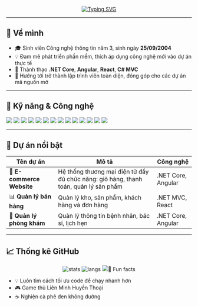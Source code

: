 <!-- Banner -->


<!-- Typing Effect -->
<p align="center">
  <a href="https://git.io/typing-svg">
    <img src="https://readme-typing-svg.demolab.com?font=Fira+Code&weight=500&size=24&pause=1000&color=F75C7E&center=true&vCenter=true&width=600&lines=Xin+ch%C3%A0o%2C+m%C3%ACnh+l%C3%A0+Ph%C3%B9ng+B%E1%BA%A3o+Khang!;Fullstack+Developer;Y%C3%AAu+c%C3%B4ng+ngh%E1%BB%87+v%C3%A0+h%E1%BB%8Dc+h%E1%BB%8Fi+kh%C3%B4ng+ng%E1%BB%ABng" alt="Typing SVG" />
  </a>
</p>

---

## 🌱 Về mình
- 🎓 Sinh viên Công nghệ thông tin năm 3, sinh ngày **25/09/2004**  
- 💡 Đam mê phát triển phần mềm, thích áp dụng công nghệ mới vào dự án thực tế  
- 🔧 Thành thạo **.NET Core**, **Angular**, **React**, **C# MVC**  
- 🚀 Hướng tới trở thành lập trình viên toàn diện, đóng góp cho các dự án mã nguồn mở  

---

## 🔧 Kỹ năng & Công nghệ
<p align="left">
  <!-- Backend -->
  <img src="https://img.shields.io/badge/.NET%20Core-512BD4?style=for-the-badge&logo=dotnet&logoColor=white"/>
  <img src="https://img.shields.io/badge/C%23-239120?style=for-the-badge&logo=c-sharp&logoColor=white"/>
  <img src="https://img.shields.io/badge/Node.js-339933?style=for-the-badge&logo=node.js&logoColor=white"/>

  <!-- Frontend -->
  <img src="https://img.shields.io/badge/Angular-DD0031?style=for-the-badge&logo=angular&logoColor=white"/>
  <img src="https://img.shields.io/badge/React-20232A?style=for-the-badge&logo=react&logoColor=61DAFB"/>
  <img src="https://img.shields.io/badge/TypeScript-007ACC?style=for-the-badge&logo=typescript&logoColor=white"/>
  <img src="https://img.shields.io/badge/JavaScript-F7DF1E?style=for-the-badge&logo=javascript&logoColor=black"/>
  <img src="https://img.shields.io/badge/HTML5-E34F26?style=for-the-badge&logo=html5&logoColor=white"/>
  <img src="https://img.shields.io/badge/CSS3-1572B6?style=for-the-badge&logo=css3&logoColor=white"/>

  <!-- Database -->
  <img src="https://img.shields.io/badge/MySQL-005C84?style=for-the-badge&logo=mysql&logoColor=white"/>
  <img src="https://img.shields.io/badge/SQLite-07405E?style=for-the-badge&logo=sqlite&logoColor=white"/>
  <img src="https://img.shields.io/badge/MongoDB-4EA94B?style=for-the-badge&logo=mongodb&logoColor=white"/>

  <!-- Tools -->
  <img src="https://img.shields.io/badge/Postman-FF6C37?style=for-the-badge&logo=postman&logoColor=white"/>
  <img src="https://img.shields.io/badge/Figma-F24E1E?style=for-the-badge&logo=figma&logoColor=white"/>
</p>

---

## 📌 Dự án nổi bật

| Tên dự án | Mô tả | Công nghệ |
|-----------|-------|-----------|
| 🛒 **E-commerce Website** | Hệ thống thương mại điện tử đầy đủ chức năng: giỏ hàng, thanh toán, quản lý sản phẩm | .NET Core, Angular |
| 📊 **Quản lý bán hàng** | Quản lý kho, sản phẩm, khách hàng và đơn hàng | .NET MVC, React |
| 🏥 **Quản lý phòng khám** | Quản lý thông tin bệnh nhân, bác sĩ, lịch hẹn | .NET Core, Angular |

---

## 📈 Thống kê GitHub

<p align="center">
  <img src="https://github-readme-stats.vercel.app/api?username=BaoKhang&show_icons=true&theme=radical&hide_border=true" alt="stats"/>
  <img src="https://github-readme-stats.vercel.app/api/top-langs/?username=BaoKhang&layout=compact&theme=radical&hide_border=true" alt="langs"/>
  <img src="https://streak-stats.demolab.com?user=BaoKhang&theme=radicacom)

---

### 🎯 Fun facts
- 💡 Luôn tìm cách tối ưu code để chạy nhanh hơn  
- 🎮 Game thủ Liên Minh Huyền Thoại  
- ☕ Nghiện cà phê đen không đường  
